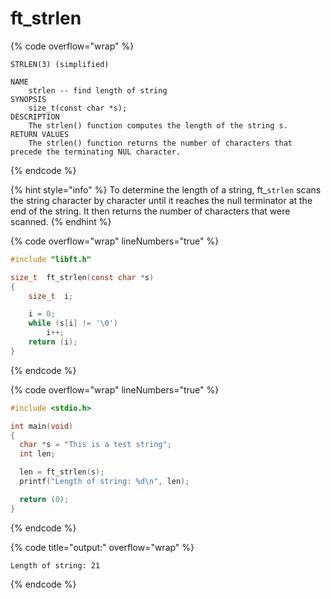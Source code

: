 # ft\_strlen

{% code overflow="wrap" %}
```
STRLEN(3) (simplified)

NAME
    strlen -- find length of string
SYNOPSIS
    size_t(const char *s);
DESCRIPTION
    The strlen() function computes the length of the string s.
RETURN VALUES
    The strlen() function returns the number of characters that precede the terminating NUL character.
```
{% endcode %}

{% hint style="info" %}
To determine the length of a string, ft\_`strlen` scans the string character by character until it reaches the null terminator at the end of the string. It then returns the number of characters that were scanned.
{% endhint %}

{% code overflow="wrap" lineNumbers="true" %}
```c
#include "libft.h"

size_t	ft_strlen(const char *s)
{
	size_t	i;

	i = 0;
	while (s[i] != '\0')
		i++;
	return (i);
}
```
{% endcode %}

{% code overflow="wrap" lineNumbers="true" %}
```c
#include <stdio.h>

int main(void)
{
  char *s = "This is a test string";
  int len;

  len = ft_strlen(s);
  printf("Length of string: %d\n", len);

  return (0);
}
```
{% endcode %}

{% code title="output:" overflow="wrap" %}
```
Length of string: 21
```
{% endcode %}

